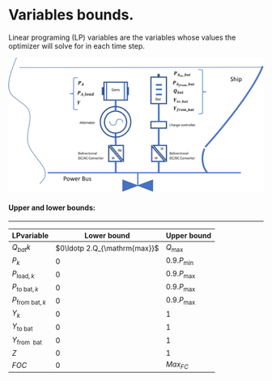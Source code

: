 Variables bounds.
====================
Linear programing (LP) variables are the variables whose values the optimizer will solve for in each time step. 

![Screenshot](img/hyh_illustration_lpvariables.png)

#### Upper and lower bounds:
---
| LPvariable                    | Lower bound                                      | Upper bound
| ------------------------      | --------------                                   | --------
| $Q_{bat}{k}$                  | $0\ldotp 2.Q_{\mathrm{max}}$                     | $Q_{\mathrm{max}}$
| $P_{k}$                       | 0                                                | $0.9.P_{\mathrm{min}}$
| $P_{\mathrm{load}, k}$        | 0                                                | $0.9.P_{\mathrm{max}}$
| $P_{\mathrm{to~bat}, k}$      | 0                                                | $0.9.P_{\mathrm{max}}$
| $P_{\mathrm{from~bat}, k}$    | 0                                                | $0.9.P_{\mathrm{max}}$
| $Y_k$                         | 0                                                | 1
| $Y_{\mathrm{to~bat}}$         | 0                                                | 1
| $Y_{\mathrm{from~~bat}}$      | 0                                                | 1
| $Z$                           | 0                                                | 1
| $FOC$                         | 0                                                | $Max_{FC}$